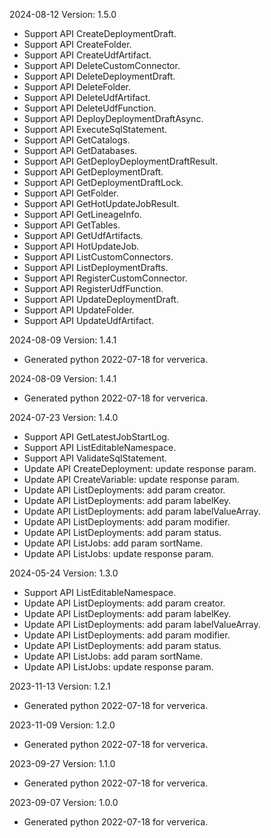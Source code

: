 2024-08-12 Version: 1.5.0
- Support API CreateDeploymentDraft.
- Support API CreateFolder.
- Support API CreateUdfArtifact.
- Support API DeleteCustomConnector.
- Support API DeleteDeploymentDraft.
- Support API DeleteFolder.
- Support API DeleteUdfArtifact.
- Support API DeleteUdfFunction.
- Support API DeployDeploymentDraftAsync.
- Support API ExecuteSqlStatement.
- Support API GetCatalogs.
- Support API GetDatabases.
- Support API GetDeployDeploymentDraftResult.
- Support API GetDeploymentDraft.
- Support API GetDeploymentDraftLock.
- Support API GetFolder.
- Support API GetHotUpdateJobResult.
- Support API GetLineageInfo.
- Support API GetTables.
- Support API GetUdfArtifacts.
- Support API HotUpdateJob.
- Support API ListCustomConnectors.
- Support API ListDeploymentDrafts.
- Support API RegisterCustomConnector.
- Support API RegisterUdfFunction.
- Support API UpdateDeploymentDraft.
- Support API UpdateFolder.
- Support API UpdateUdfArtifact.


2024-08-09 Version: 1.4.1
- Generated python 2022-07-18 for ververica.

2024-08-09 Version: 1.4.1
- Generated python 2022-07-18 for ververica.

2024-07-23 Version: 1.4.0
- Support API GetLatestJobStartLog.
- Support API ListEditableNamespace.
- Support API ValidateSqlStatement.
- Update API CreateDeployment: update response param.
- Update API CreateVariable: update response param.
- Update API ListDeployments: add param creator.
- Update API ListDeployments: add param labelKey.
- Update API ListDeployments: add param labelValueArray.
- Update API ListDeployments: add param modifier.
- Update API ListDeployments: add param status.
- Update API ListJobs: add param sortName.
- Update API ListJobs: update response param.


2024-05-24 Version: 1.3.0
- Support API ListEditableNamespace.
- Update API ListDeployments: add param creator.
- Update API ListDeployments: add param labelKey.
- Update API ListDeployments: add param labelValueArray.
- Update API ListDeployments: add param modifier.
- Update API ListDeployments: add param status.
- Update API ListJobs: add param sortName.
- Update API ListJobs: update response param.


2023-11-13 Version: 1.2.1
- Generated python 2022-07-18 for ververica.

2023-11-09 Version: 1.2.0
- Generated python 2022-07-18 for ververica.

2023-09-27 Version: 1.1.0
- Generated python 2022-07-18 for ververica.

2023-09-07 Version: 1.0.0
- Generated python 2022-07-18 for ververica.

